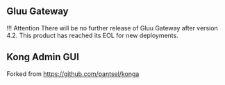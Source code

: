 ## Gluu Gateway

!!! Attention 
    There will be no further release of Gluu Gateway after version 4.2. This product has reached its EOL for new deployments.

## Kong Admin GUI

Forked from https://github.com/pantsel/konga
